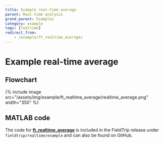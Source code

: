 ```yaml
---
title: Example real-time average
parent: Real-time analysis
grand_parent: Examples
category: example
tags: [realtime]
redirect_from:
    - /example/ft_realtime_average/
---
```


# Example real-time average

## Flowchart

{% include image src="/assets/img/example/ft_realtime_average/realtime_average.png" width="350" %}

## MATLAB code

The code for **[ft_realtime_average](/reference/realtime/example/ft_realtime_average)** is included in the FieldTrip release under `fieldtrip/realtime/example` and can also be found on GitHub.
